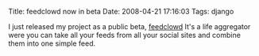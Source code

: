 Title: feedclowd now in beta
Date: 2008-04-21 17:16:03
Tags: django

I just released my project as a public beta, [feedclowd](http://www.feedclowd.com) It's a life aggregator were you can take all your feeds from all your social sites and combine them into one simple feed.

